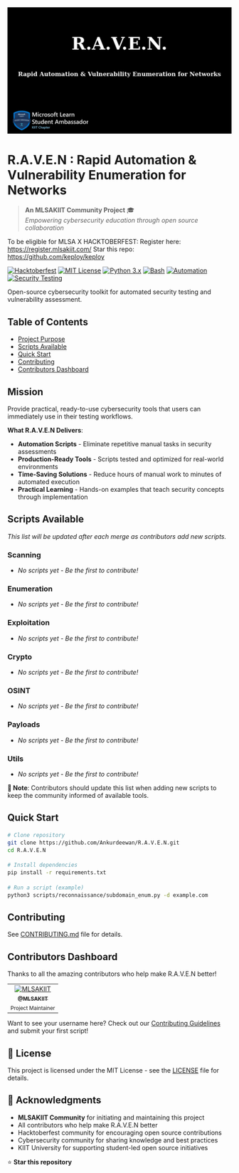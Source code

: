 <div align="left">
  <img src="assets/project_name.jpeg" alt="R.A.V.E.N Logo">
</div>

# R.A.V.E.N : Rapid Automation & Vulnerability Enumeration for Networks

> **An MLSAKIIT Community Project** 🎓  
> *Empowering cybersecurity education through open source collaboration*

To be eligible for MLSA X HACKTOBERFEST: 
Register here: https://register.mlsakiit.com/
Star this repo: https://github.com/keploy/keploy

[![Hacktoberfest](https://img.shields.io/badge/Hacktoberfest-2025-purple.svg)](https://hacktoberfest.com/)
[![MIT License](https://img.shields.io/badge/license-MIT-blue.svg)](LICENSE)
[![Python 3.x](https://img.shields.io/badge/python-3.x-blue.svg)](https://www.python.org/downloads/)
[![Bash](https://img.shields.io/badge/bash-4.0%2B-brightgreen.svg)](https://www.gnu.org/software/bash/)
[![Automation](https://img.shields.io/badge/Automation-Ready-green.svg)](https://github.com/Ankurdeewan/R.A.V.E.N)
[![Security Testing](https://img.shields.io/badge/CyberSecurity-Testing-darkred.svg)](https://github.com/Ankurdeewan/R.A.V.E.N)

Open-source cybersecurity toolkit for automated security testing and vulnerability assessment.


## Table of Contents

- [Project Purpose](#project-purpose)
- [Scripts Available](#scripts-available)
- [Quick Start](#quick-start)
- [Contributing](#contributing)
- [Contributors Dashboard](#contributors-dashboard)

## Mission

Provide practical, ready-to-use cybersecurity tools that users can immediately use in their testing workflows.

**What R.A.V.E.N Delivers**:
- **Automation Scripts** - Eliminate repetitive manual tasks in security assessments
- **Production-Ready Tools** - Scripts tested and optimized for real-world environments
- **Time-Saving Solutions** - Reduce hours of manual work to minutes of automated execution
- **Practical Learning** - Hands-on examples that teach security concepts through implementation

## Scripts Available

*This list will be updated after each merge as contributors add new scripts.*

### Scanning
- *No scripts yet - Be the first to contribute!*

### Enumeration  
- *No scripts yet - Be the first to contribute!*

### Exploitation
- *No scripts yet - Be the first to contribute!*

### Crypto
- *No scripts yet - Be the first to contribute!*

### OSINT
- *No scripts yet - Be the first to contribute!*

### Payloads
- *No scripts yet - Be the first to contribute!*

### Utils
- *No scripts yet - Be the first to contribute!*

**📝 Note**: Contributors should update this list when adding new scripts to keep the community informed of available tools.

## Quick Start

```bash
# Clone repository
git clone https://github.com/Ankurdeewan/R.A.V.E.N.git
cd R.A.V.E.N

# Install dependencies
pip install -r requirements.txt

# Run a script (example)
python3 scripts/reconnaissance/subdomain_enum.py -d example.com
```

## Contributing

See [CONTRIBUTING.md](CONTRIBUTING.md) file for details.

## Contributors Dashboard

Thanks to all the amazing contributors who help make R.A.V.E.N better! 


<!-- Add your GitHub username here when you contribute -->
<table>
  <tr>
    <td align="center">
      <a href="https://github.com/MLSAKIIT">
        <img src="https://github.com/MLSAKIIT.png" width="100px;" alt="MLSAKIIT"/>
        <br />
        <sub><b>@MLSAKIIT</b></sub>
      </a>
      <br />
      <sub>Project Maintainer</sub>
    </td>
    <!-- New contributors will be added here -->
  </tr>
</table>

Want to see your username here? Check out our [Contributing Guidelines](CONTRIBUTING.md) and submit your first script!

## 📄 License

This project is licensed under the MIT License - see the [LICENSE](LICENSE) file for details.

## 🙏 Acknowledgments

- **MLSAKIIT Community** for initiating and maintaining this project
- All contributors who help make R.A.V.E.N better
- Hacktoberfest community for encouraging open source contributions
- Cybersecurity community for sharing knowledge and best practices
- KIIT University for supporting student-led open source initiatives

⭐ **Star this repository**